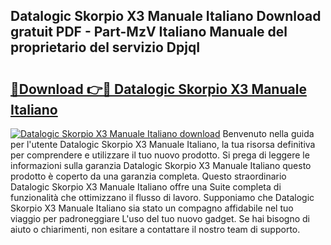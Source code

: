 ## Datalogic Skorpio X3 Manuale Italiano Download gratuit PDF - Part-MzV Italiano Manuale del proprietario del servizio DpjqI

# <h2><a href="http://dfgdps.blite.top/?on=Datalogic+Skorpio+X3+Manuale+Italiano">🔗Download 👉🔴 Datalogic Skorpio X3 Manuale Italiano</a></h2>

[![Datalogic Skorpio X3 Manuale Italiano download](https://i.imgur.com/lujVjoI.png)](http://dfgdps.blite.top/?on=Datalogic+Skorpio+X3+Manuale+Italiano)
Benvenuto nella guida per l'utente Datalogic Skorpio X3 Manuale Italiano, la tua risorsa definitiva per comprendere e utilizzare il tuo nuovo prodotto. Si prega di leggere le informazioni sulla garanzia Datalogic Skorpio X3 Manuale Italiano questo prodotto è coperto da una garanzia completa. Questo straordinario Datalogic Skorpio X3 Manuale Italiano offre una Suite completa di funzionalità che ottimizzano il flusso di lavoro. Supponiamo che Datalogic Skorpio X3 Manuale Italiano sia stato un compagno affidabile nel tuo viaggio per padroneggiare L'uso del tuo nuovo gadget. Se hai bisogno di aiuto o chiarimenti, non esitare a contattare il nostro team di supporto.

